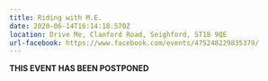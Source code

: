 ```yaml
---
title: Riding with M.E.
date: 2020-06-14T16:14:18.570Z
location: Drive Me, Clanford Road, Seighford, ST18 9QE
url-facebook: https://www.facebook.com/events/475248229835379/
---
```

**THIS EVENT HAS BEEN POSTPONED**